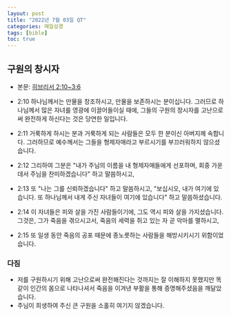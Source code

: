 ```yaml
---
layout: post
title: "2022년 7월 03일 QT"
categories: 매일성경
tags: [bible]
toc: true
---
```


## 구원의 창시자
- 본문: [히브리서 2:10~3:6](https://www.bskorea.or.kr/bible/korbibReadpage.php?version=SAENEW&book=heb&chap=2&sec=10&cVersion=&fontSize=15px&fontWeight=normal#focus)

- 2:10 하나님께서는 만물을 창조하시고, 만물을 보존하시는 분이십니다. 그러므로 하나님께서 많은 자녀를 영광에 이끌어들이실 때에, 그들의 구원의 창시자를 고난으로써 완전하게 하신다는 것은 당연한 일입니다.
- 2:11 거룩하게 하시는 분과 거룩하게 되는 사람들은 모두 한 분이신 아버지께 속합니다. 그러하므로 예수께서는 그들을 형제자매라고 부르시기를 부끄러워하지 않으셨습니다.
- 2:12 그리하여 그분은 "내가 주님의 이름을 내 형제자매들에게 선포하며, 회중 가운데서 주님을 찬미하겠습니다" 하고 말씀하시고,
- 2:13 또 "나는 그를 신뢰하겠습니다" 하고 말씀하시고, "보십시오, 내가 여기에 있습니다. 또 하나님께서 내게 주신 자녀들이 여기에 있습니다" 하고 말씀하셨습니다.
- 2:14 이 자녀들은 피와 살을 가진 사람들이기에, 그도 역시 피와 살을 가지셨습니다. 그것은, 그가 죽음을 겪으시고서, 죽음의 세력을 쥐고 있는 자 곧 악마를 멸하시고,
- 2:15 또 일생 동안 죽음의 공포 때문에 종노릇하는 사람들을 해방시키시기 위함이었습니다.

### 다짐
- 저를 구원하시기 위해 고난으로써 완전해진다는 것까지는 잘 이해하지 못했지만 똑같이 인간의 몸으로 나타나셔서 죽음을 이겨낸 부활을 통해 증명해주셨음을 깨달았습니다.
- 주님이 희생하여 주신 큰 구원을 소홀히 여기지 않겠습니다.
